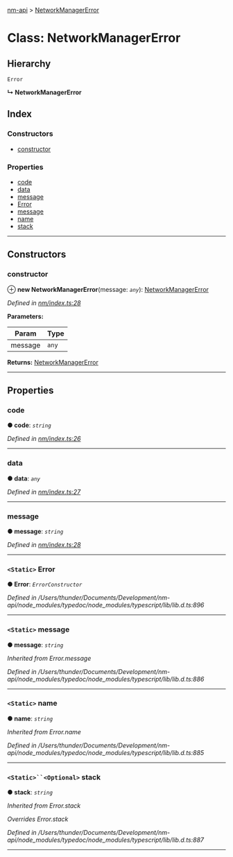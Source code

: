 [nm-api](../README.md) > [NetworkManagerError](../classes/networkmanagererror.md)

# Class: NetworkManagerError

## Hierarchy

 `Error`

**↳ NetworkManagerError**

## Index

### Constructors

* [constructor](networkmanagererror.md#constructor)

### Properties

* [code](networkmanagererror.md#code)
* [data](networkmanagererror.md#data)
* [message](networkmanagererror.md#message)
* [Error](networkmanagererror.md#error)
* [message](networkmanagererror.md#message-1)
* [name](networkmanagererror.md#name)
* [stack](networkmanagererror.md#stack)

---

## Constructors

<a id="constructor"></a>

###  constructor

⊕ **new NetworkManagerError**(message: *`any`*): [NetworkManagerError](networkmanagererror.md)

*Defined in [nm/index.ts:28](https://github.com/resin-io-modules/nm-api/blob/054c5ca/lib/nm/index.ts#L28)*

**Parameters:**

| Param | Type |
| ------ | ------ |
| message | `any` |

**Returns:** [NetworkManagerError](networkmanagererror.md)

___

## Properties

<a id="code"></a>

###  code

**● code**: *`string`*

*Defined in [nm/index.ts:26](https://github.com/resin-io-modules/nm-api/blob/054c5ca/lib/nm/index.ts#L26)*

___
<a id="data"></a>

###  data

**● data**: *`any`*

*Defined in [nm/index.ts:27](https://github.com/resin-io-modules/nm-api/blob/054c5ca/lib/nm/index.ts#L27)*

___
<a id="message"></a>

###  message

**● message**: *`string`*

*Defined in [nm/index.ts:28](https://github.com/resin-io-modules/nm-api/blob/054c5ca/lib/nm/index.ts#L28)*

___
<a id="error"></a>

### `<Static>` Error

**● Error**: *`ErrorConstructor`*

*Defined in /Users/thunder/Documents/Development/nm-api/node_modules/typedoc/node_modules/typescript/lib/lib.d.ts:896*

___
<a id="message-1"></a>

### `<Static>` message

**● message**: *`string`*

*Inherited from Error.message*

*Defined in /Users/thunder/Documents/Development/nm-api/node_modules/typedoc/node_modules/typescript/lib/lib.d.ts:886*

___
<a id="name"></a>

### `<Static>` name

**● name**: *`string`*

*Inherited from Error.name*

*Defined in /Users/thunder/Documents/Development/nm-api/node_modules/typedoc/node_modules/typescript/lib/lib.d.ts:885*

___
<a id="stack"></a>

### `<Static>``<Optional>` stack

**● stack**: *`string`*

*Inherited from Error.stack*

*Overrides Error.stack*

*Defined in /Users/thunder/Documents/Development/nm-api/node_modules/typedoc/node_modules/typescript/lib/lib.d.ts:887*

___

